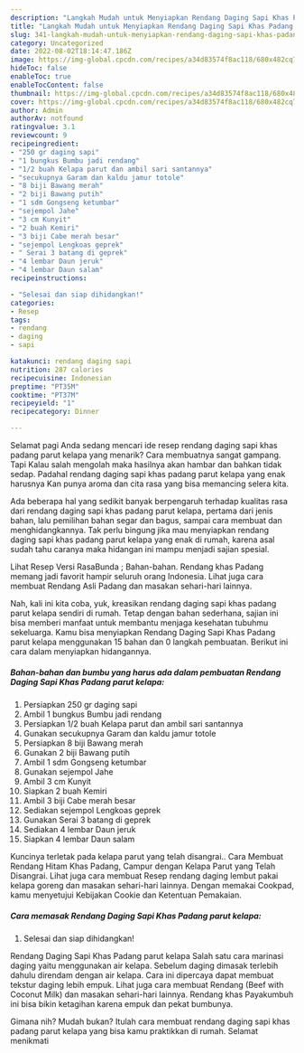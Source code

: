 ```yaml
---
description: "Langkah Mudah untuk Menyiapkan Rendang Daging Sapi Khas Padang parut kelapa yang Sempurna "
title: "Langkah Mudah untuk Menyiapkan Rendang Daging Sapi Khas Padang parut kelapa yang Sempurna "
slug: 341-langkah-mudah-untuk-menyiapkan-rendang-daging-sapi-khas-padang-parut-kelapa-yang-sempurna
category: Uncategorized
date: 2022-08-02T18:14:47.186Z
image: https://img-global.cpcdn.com/recipes/a34d83574f8ac118/680x482cq70/rendang-daging-sapi-khas-padang-parut-kelapa-foto-resep-utama.jpg
hideToc: false
enableToc: true
enableTocContent: false
thumbnail: https://img-global.cpcdn.com/recipes/a34d83574f8ac118/680x482cq70/rendang-daging-sapi-khas-padang-parut-kelapa-foto-resep-utama.jpg
cover: https://img-global.cpcdn.com/recipes/a34d83574f8ac118/680x482cq70/rendang-daging-sapi-khas-padang-parut-kelapa-foto-resep-utama.jpg
author: Admin
authorAv: notfound
ratingvalue: 3.1
reviewcount: 9
recipeingredient:
- "250 gr daging sapi"
- "1 bungkus Bumbu jadi rendang"
- "1/2 buah Kelapa parut dan ambil sari santannya"
- "secukupnya Garam dan kaldu jamur totole"
- "8 biji Bawang merah"
- "2 biji Bawang putih"
- "1 sdm Gongseng ketumbar"
- "sejempol Jahe"
- "3 cm Kunyit"
- "2 buah Kemiri"
- "3 biji Cabe merah besar"
- "sejempol Lengkoas geprek"
- " Serai 3 batang di geprek"
- "4 lembar Daun jeruk"
- "4 lembar Daun salam"
recipeinstructions:

- "Selesai dan siap dihidangkan!"
categories:
- Resep
tags:
- rendang
- daging
- sapi

katakunci: rendang daging sapi 
nutrition: 287 calories
recipecuisine: Indonesian
preptime: "PT35M"
cooktime: "PT37M"
recipeyield: "1"
recipecategory: Dinner

---
```



Selamat pagi Anda sedang mencari ide resep rendang daging sapi khas padang parut kelapa yang menarik? Cara membuatnya sangat gampang. Tapi Kalau salah mengolah maka hasilnya akan hambar dan bahkan tidak sedap. Padahal rendang daging sapi khas padang parut kelapa yang enak harusnya Kan punya aroma dan cita rasa yang bisa memancing selera kita.


Ada beberapa hal yang sedikit banyak berpengaruh terhadap kualitas rasa dari rendang daging sapi khas padang parut kelapa, pertama dari jenis bahan, lalu pemilihan bahan segar dan bagus, sampai cara membuat dan menghidangkannya. Tak perlu bingung jika mau menyiapkan rendang daging sapi khas padang parut kelapa yang enak di rumah, karena asal sudah tahu caranya maka hidangan ini mampu menjadi sajian spesial.

Lihat Resep Versi RasaBunda ; Bahan-bahan. Rendang khas Padang memang jadi favorit hampir seluruh orang Indonesia. Lihat juga cara membuat Rendang Asli Padang dan masakan sehari-hari lainnya.


Nah, kali ini kita coba, yuk, kreasikan rendang daging sapi khas padang parut kelapa sendiri di rumah. Tetap dengan bahan sederhana, sajian ini bisa memberi manfaat untuk membantu menjaga kesehatan tubuhmu sekeluarga. Kamu bisa menyiapkan Rendang Daging Sapi Khas Padang parut kelapa menggunakan 15 bahan dan 0 langkah pembuatan. Berikut ini cara dalam menyiapkan hidangannya.

<!--inarticleads1-->

##### Bahan-bahan dan bumbu yang harus ada dalam pembuatan Rendang Daging Sapi Khas Padang parut kelapa:

1. Persiapkan 250 gr daging sapi
1. Ambil 1 bungkus Bumbu jadi rendang
1. Persiapkan 1/2 buah Kelapa parut dan ambil sari santannya
1. Gunakan secukupnya Garam dan kaldu jamur totole
1. Persiapkan 8 biji Bawang merah
1. Gunakan 2 biji Bawang putih
1. Ambil 1 sdm Gongseng ketumbar
1. Gunakan sejempol Jahe
1. Ambil 3 cm Kunyit
1. Siapkan 2 buah Kemiri
1. Ambil 3 biji Cabe merah besar
1. Sediakan sejempol Lengkoas geprek
1. Gunakan  Serai 3 batang di geprek
1. Sediakan 4 lembar Daun jeruk
1. Siapkan 4 lembar Daun salam


Kuncinya terletak pada kelapa parut yang telah disangrai.. Cara Membuat Rendang Hitam Khas Padang, Campur dengan Kelapa Parut yang Telah Disangrai. Lihat juga cara membuat Resep rendang daging lembut pakai kelapa goreng dan masakan sehari-hari lainnya. Dengan memakai Cookpad, kamu menyetujui Kebijakan Cookie dan Ketentuan Pemakaian. 

<!--inarticleads2-->

##### Cara memasak Rendang Daging Sapi Khas Padang parut kelapa:


1. Selesai dan siap dihidangkan!

Rendang Daging Sapi Khas Padang parut kelapa Salah satu cara marinasi daging yaitu menggunakan air kelapa. Sebelum daging dimasak terlebih dahulu direndam dengan air kelapa. Cara ini dipercaya dapat membuat tekstur daging lebih empuk. Lihat juga cara membuat Rendang (Beef with Coconut Milk) dan masakan sehari-hari lainnya. Rendang khas Payakumbuh ini bisa bikin ketagihan karena empuk dan pekat bumbunya. 

Gimana nih? Mudah bukan? Itulah cara membuat rendang daging sapi khas padang parut kelapa yang bisa kamu praktikkan di rumah. Selamat menikmati
